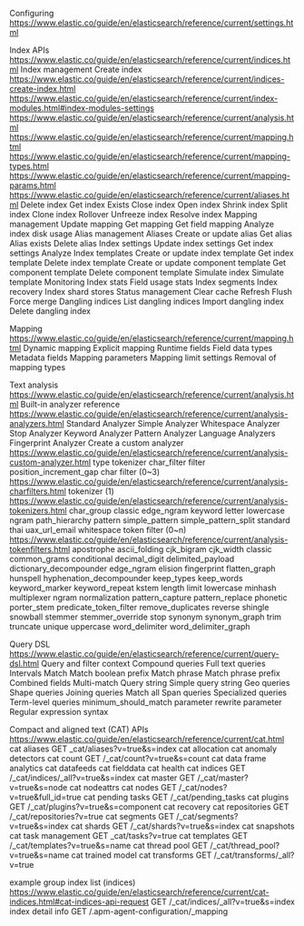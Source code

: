 
Configuring
https://www.elastic.co/guide/en/elasticsearch/reference/current/settings.html


Index APIs
https://www.elastic.co/guide/en/elasticsearch/reference/current/indices.html
    Index management
        Create index
            https://www.elastic.co/guide/en/elasticsearch/reference/current/indices-create-index.html
            https://www.elastic.co/guide/en/elasticsearch/reference/current/index-modules.html#index-modules-settings
                https://www.elastic.co/guide/en/elasticsearch/reference/current/analysis.html
            https://www.elastic.co/guide/en/elasticsearch/reference/current/mapping.html
                https://www.elastic.co/guide/en/elasticsearch/reference/current/mapping-types.html
                https://www.elastic.co/guide/en/elasticsearch/reference/current/mapping-params.html
            https://www.elastic.co/guide/en/elasticsearch/reference/current/aliases.html
        Delete index
        Get index
        Exists
        Close index
        Open index
        Shrink index
        Split index
        Clone index
        Rollover
        Unfreeze index
        Resolve index
    Mapping management
        Update mapping
        Get mapping
        Get field mapping
        Analyze index disk usage
    Alias management
        Aliases
        Create or update alias
        Get alias
        Alias exists
        Delete alias
    Index settings
        Update index settings
        Get index settings
        Analyze
    Index templates
        Create or update index template
        Get index template
        Delete index template
        Create or update component template
        Get component template
        Delete component template
        Simulate index
        Simulate template
    Monitoring
        Index stats
        Field usage stats
        Index segments
        Index recovery
        Index shard stores
    Status management
        Clear cache
        Refresh
        Flush
        Force merge
    Dangling indices
        List dangling indices
        Import dangling index
        Delete dangling index


Mapping
https://www.elastic.co/guide/en/elasticsearch/reference/current/mapping.html
    Dynamic mapping
    Explicit mapping
    Runtime fields
    Field data types
    Metadata fields
    Mapping parameters
    Mapping limit settings
    Removal of mapping types


Text analysis
https://www.elastic.co/guide/en/elasticsearch/reference/current/analysis.html
    Built-in analyzer reference
        https://www.elastic.co/guide/en/elasticsearch/reference/current/analysis-analyzers.html
        Standard Analyzer
        Simple Analyzer
        Whitespace Analyzer
        Stop Analyzer
        Keyword Analyzer
        Pattern Analyzer
        Language Analyzers
        Fingerprint Analyzer
    Create a custom analyzer
        https://www.elastic.co/guide/en/elasticsearch/reference/current/analysis-custom-analyzer.html
        type
        tokenizer
        char_filter
        filter
        position_increment_gap
    char filter (0~3)
        https://www.elastic.co/guide/en/elasticsearch/reference/current/analysis-charfilters.html
    tokenizer (1)
        https://www.elastic.co/guide/en/elasticsearch/reference/current/analysis-tokenizers.html
        char_group
        classic
        edge_ngram
        keyword
        letter
        lowercase
        ngram
        path_hierarchy
        pattern
        simple_pattern
        simple_pattern_split
        standard
        thai
        uax_url_email
        whitespace
    token filter (0~n)
        https://www.elastic.co/guide/en/elasticsearch/reference/current/analysis-tokenfilters.html
        apostrophe
        ascii_folding
        cjk_bigram
        cjk_width
        classic
        common_grams
        conditional
        decimal_digit
        delimited_payload
        dictionary_decompounder
        edge_ngram
        elision
        fingerprint
        flatten_graph
        hunspell
        hyphenation_decompounder
        keep_types
        keep_words
        keyword_marker
        keyword_repeat
        kstem
        length
        limit
        lowercase
        minhash
        multiplexer
        ngram
        normalization
        pattern_capture
        pattern_replace
        phonetic
        porter_stem
        predicate_token_filter
        remove_duplicates
        reverse
        shingle
        snowball
        stemmer
        stemmer_override
        stop
        synonym
        synonym_graph
        trim
        truncate
        unique
        uppercase
        word_delimiter
        word_delimiter_graph


Query DSL
https://www.elastic.co/guide/en/elasticsearch/reference/current/query-dsl.html
    Query and filter context
    Compound queries
    Full text queries
        Intervals
        Match
        Match boolean prefix
        Match phrase
        Match phrase prefix
        Combined fields
        Multi-match
        Query string
        Simple query string
    Geo queries
    Shape queries
    Joining queries
    Match all
    Span queries
    Specialized queries
    Term-level queries
    minimum_should_match parameter
    rewrite parameter
    Regular expression syntax


Compact and aligned text (CAT) APIs
https://www.elastic.co/guide/en/elasticsearch/reference/current/cat.html
    cat aliases
        GET _cat/aliases?v=true&s=index
    cat allocation
    cat anomaly detectors
    cat count
        GET /_cat/count?v=true&s=count
    cat data frame analytics
    cat datafeeds
    cat fielddata
    cat health
    cat indices
        GET /_cat/indices/_all?v=true&s=index
    cat master
        GET /_cat/master?v=true&s=node
    cat nodeattrs
    cat nodes
        GET /_cat/nodes?v=true&full_id=true
    cat pending tasks
        GET /_cat/pending_tasks
    cat plugins
        GET /_cat/plugins?v=true&s=component
    cat recovery
    cat repositories
        GET /_cat/repositories?v=true
    cat segments
        GET /_cat/segments?v=true&s=index
    cat shards
        GET /_cat/shards?v=true&s=index
    cat snapshots
    cat task management
        GET _cat/tasks?v=true
    cat templates
        GET /_cat/templates?v=true&s=name
    cat thread pool
        GET /_cat/thread_pool?v=true&s=name
    cat trained model
    cat transforms
        GET /_cat/transforms/_all?v=true


example group
    index list (indices)
        https://www.elastic.co/guide/en/elasticsearch/reference/current/cat-indices.html#cat-indices-api-request
        GET /_cat/indices/_all?v=true&s=index
    index detail info
        GET /.apm-agent-configuration/_mapping

